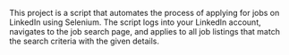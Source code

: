 
This project is a script that automates the process of applying for jobs on LinkedIn using Selenium. The script logs into your LinkedIn account, navigates to the job search page, and applies to all job listings that match the search criteria with the given details.
